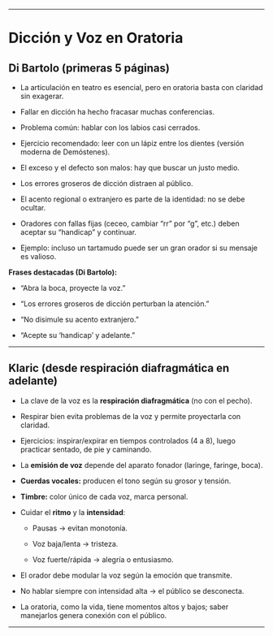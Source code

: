 -- -

# Dicción y Voz en Oratoria

## Di Bartolo (primeras 5 páginas)

- La articulación en teatro es esencial, pero en oratoria basta con claridad sin exagerar.
    
- Fallar en dicción ha hecho fracasar muchas conferencias.
    
- Problema común: hablar con los labios casi cerrados.
    
- Ejercicio recomendado: leer con un lápiz entre los dientes (versión moderna de Demóstenes).
    
- El exceso y el defecto son malos: hay que buscar un justo medio.
    
- Los errores groseros de dicción distraen al público.
    
- El acento regional o extranjero es parte de la identidad: no se debe ocultar.
    
- Oradores con fallas fijas (ceceo, cambiar “rr” por “g”, etc.) deben aceptar su “handicap” y continuar.
    
- Ejemplo: incluso un tartamudo puede ser un gran orador si su mensaje es valioso.
    

**Frases destacadas (Di Bartolo):**

- “Abra la boca, proyecte la voz.”
    
- “Los errores groseros de dicción perturban la atención.”
    
- “No disimule su acento extranjero.”
    
- “Acepte su ‘handicap’ y adelante.”
    

---

## Klaric (desde respiración diafragmática en adelante)

- La clave de la voz es la **respiración diafragmática** (no con el pecho).
    
- Respirar bien evita problemas de la voz y permite proyectarla con claridad.
    
- Ejercicios: inspirar/expirar en tiempos controlados (4 a 8), luego practicar sentado, de pie y caminando.
    
- La **emisión de voz** depende del aparato fonador (laringe, faringe, boca).
    
- **Cuerdas vocales:** producen el tono según su grosor y tensión.
    
- **Timbre:** color único de cada voz, marca personal.
    
- Cuidar el **ritmo** y la **intensidad**:
    
    - Pausas → evitan monotonía.
        
    - Voz baja/lenta → tristeza.
        
    - Voz fuerte/rápida → alegría o entusiasmo.
        
- El orador debe modular la voz según la emoción que transmite.
    
- No hablar siempre con intensidad alta → el público se desconecta.
    
- La oratoria, como la vida, tiene momentos altos y bajos; saber manejarlos genera conexión con el público.
    

---


